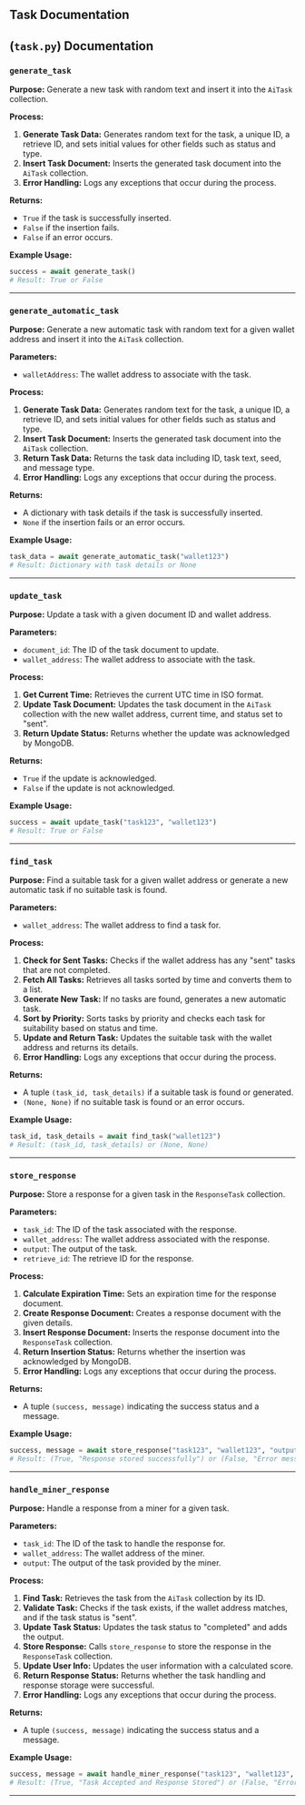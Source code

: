 ## Task Documentation

## (`task.py`) Documentation

### `generate_task`

**Purpose:** Generate a new task with random text and insert it into the `AiTask` collection.

**Process:**

1. **Generate Task Data:** Generates random text for the task, a unique ID, a retrieve ID, and sets initial values for other fields such as status and type.
2. **Insert Task Document:** Inserts the generated task document into the `AiTask` collection.
3. **Error Handling:** Logs any exceptions that occur during the process.

**Returns:**

- `True` if the task is successfully inserted.
- `False` if the insertion fails.
- `False` if an error occurs.

**Example Usage:**

```python
success = await generate_task()
# Result: True or False
```

---

### `generate_automatic_task`

**Purpose:** Generate a new automatic task with random text for a given wallet address and insert it into the `AiTask` collection.

**Parameters:**

- `walletAddress`: The wallet address to associate with the task.

**Process:**

1. **Generate Task Data:** Generates random text for the task, a unique ID, a retrieve ID, and sets initial values for other fields such as status and type.
2. **Insert Task Document:** Inserts the generated task document into the `AiTask` collection.
3. **Return Task Data:** Returns the task data including ID, task text, seed, and message type.
4. **Error Handling:** Logs any exceptions that occur during the process.

**Returns:**

- A dictionary with task details if the task is successfully inserted.
- `None` if the insertion fails or an error occurs.

**Example Usage:**

```python
task_data = await generate_automatic_task("wallet123")
# Result: Dictionary with task details or None
```

---

### `update_task`

**Purpose:** Update a task with a given document ID and wallet address.

**Parameters:**

- `document_id`: The ID of the task document to update.
- `wallet_address`: The wallet address to associate with the task.

**Process:**

1. **Get Current Time:** Retrieves the current UTC time in ISO format.
2. **Update Task Document:** Updates the task document in the `AiTask` collection with the new wallet address, current time, and status set to "sent".
3. **Return Update Status:** Returns whether the update was acknowledged by MongoDB.

**Returns:**

- `True` if the update is acknowledged.
- `False` if the update is not acknowledged.

**Example Usage:**

```python
success = await update_task("task123", "wallet123")
# Result: True or False
```

---

### `find_task`

**Purpose:** Find a suitable task for a given wallet address or generate a new automatic task if no suitable task is found.

**Parameters:**

- `wallet_address`: The wallet address to find a task for.

**Process:**

1. **Check for Sent Tasks:** Checks if the wallet address has any "sent" tasks that are not completed.
2. **Fetch All Tasks:** Retrieves all tasks sorted by time and converts them to a list.
3. **Generate New Task:** If no tasks are found, generates a new automatic task.
4. **Sort by Priority:** Sorts tasks by priority and checks each task for suitability based on status and time.
5. **Update and Return Task:** Updates the suitable task with the wallet address and returns its details.
6. **Error Handling:** Logs any exceptions that occur during the process.

**Returns:**

- A tuple `(task_id, task_details)` if a suitable task is found or generated.
- `(None, None)` if no suitable task is found or an error occurs.

**Example Usage:**

```python
task_id, task_details = await find_task("wallet123")
# Result: (task_id, task_details) or (None, None)
```

---

### `store_response`

**Purpose:** Store a response for a given task in the `ResponseTask` collection.

**Parameters:**

- `task_id`: The ID of the task associated with the response.
- `wallet_address`: The wallet address associated with the response.
- `output`: The output of the task.
- `retrieve_id`: The retrieve ID for the response.

**Process:**

1. **Calculate Expiration Time:** Sets an expiration time for the response document.
2. **Create Response Document:** Creates a response document with the given details.
3. **Insert Response Document:** Inserts the response document into the `ResponseTask` collection.
4. **Return Insertion Status:** Returns whether the insertion was acknowledged by MongoDB.
5. **Error Handling:** Logs any exceptions that occur during the process.

**Returns:**

- A tuple `(success, message)` indicating the success status and a message.

**Example Usage:**

```python
success, message = await store_response("task123", "wallet123", "output", "retrieve123")
# Result: (True, "Response stored successfully") or (False, "Error message")
```

---

### `handle_miner_response`

**Purpose:** Handle a response from a miner for a given task.

**Parameters:**

- `task_id`: The ID of the task to handle the response for.
- `wallet_address`: The wallet address of the miner.
- `output`: The output of the task provided by the miner.

**Process:**

1. **Find Task:** Retrieves the task from the `AiTask` collection by its ID.
2. **Validate Task:** Checks if the task exists, if the wallet address matches, and if the task status is "sent".
3. **Update Task Status:** Updates the task status to "completed" and adds the output.
4. **Store Response:** Calls `store_response` to store the response in the `ResponseTask` collection.
5. **Update User Info:** Updates the user information with a calculated score.
6. **Return Response Status:** Returns whether the task handling and response storage were successful.
7. **Error Handling:** Logs any exceptions that occur during the process.

**Returns:**

- A tuple `(success, message)` indicating the success status and a message.

**Example Usage:**

```python
success, message = await handle_miner_response("task123", "wallet123", "output")
# Result: (True, "Task Accepted and Response Stored") or (False, "Error message")
```

---
